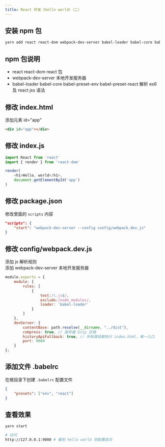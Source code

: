 ```yaml
---
title: React 开发（hello world）（二）
---
```


## 安装 npm 包
```bash
yarn add react react-dom webpack-dev-server babel-loader babel-core babel-preset-env babel-preset-react --dev # or npm i react react-dom webpack-dev-server babel-loader babel-core babel-preset-env babel-preset-react --save-dev
```

## npm 包说明
- react react-dom react 包
- webpack-dev-server 本地开发服务器
- babel-loader babel-core babel-preset-env babel-preset-react 解析 es6 及 react jsx 语法

## 修改 index.html
添加元素 id="app"
```html
<div id="app"></div>
```

## 修改 index.js
```javascript
import React from 'react'
import { render } from 'react-dom'

render(
    <h1>Hello, world</h1>,
    document.getElementById('app')
)
```

## 修改 package.json
修改里面的 `scripts` 内容
```json
"scripts": {
    "start": "webpack-dev-server --config config/webpack.dev.js"
}
```

## 修改 config/webpack.dev.js
添加 js 解析规则 <br>
添加 webpack-dev-server 本地开发服务器
```javascript
module.exports = {
    module: {
        rules: [
            { 
                test:/\.js$/,
                exclude:/node_modules/,
                loader: 'babel-loader'
            }
        ]
    },
    devServer: {
        contentBase: path.resolve(__dirname, "../dist"),
        compress: true, // 服务器 Gzip 压缩
        historyApiFallback: true, // 所有路径都执行 index.html，唯一入口
        port: 9000
    }
};
```

## 添加文件 .babelrc
在根目录下创建 `.babelrc` 配置文件
```json
{
    "presets": ["env", "react"]
}
```

## 查看效果
```bash
yarn start

# 访问
http://127.0.0.1:9000 # 看到 hello world 则配置成功
```
